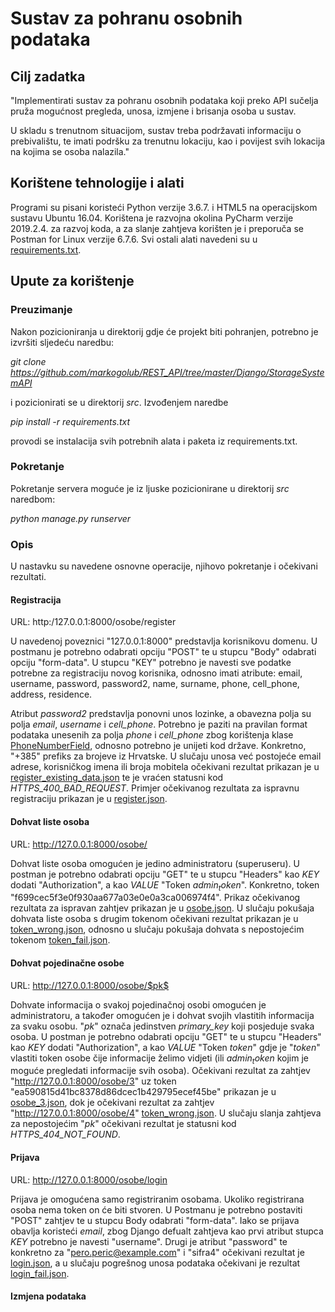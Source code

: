 # Sustav za pohranu osobnih podataka

## Cilj zadatka

"Implementirati sustav za pohranu osobnih podataka koji preko API sučelja pruža mogućnost pregleda, unosa, izmjene i brisanja osoba u sustav.

 U skladu s trenutnom situacijom, sustav treba podržavati informaciju o prebivalištu, te imati podršku za trenutnu lokaciju, kao i povijest svih lokacija na kojima se osoba nalazila."


## Korištene tehnologije i alati

Programi su pisani koristeći Python verzije 3.6.7. i HTML5 na operacijskom sustavu Ubuntu 16.04. Korištena je razvojna okolina PyCharm verzije 2019.2.4. za razvoj koda, a za slanje zahtjeva korišten je i preporuča se Postman for Linux verzije 6.7.6. Svi ostali alati navedeni su u [requirements.txt](https://github.com/markogolub/REST_API/blob/master/Django/StorageSystemAPI/src/requirements.txt).

## Upute za korištenje

### Preuzimanje

Nakon pozicioniranja u direktorij gdje će projekt biti pohranjen, potrebno je izvršiti sljedeću naredbu:

*git clone https://github.com/markogolub/REST_API/tree/master/Django/StorageSystemAPI*

i pozicionirati se u direktorij *src*. Izvođenjem naredbe

*pip install -r requirements.txt*

provodi se instalacija svih potrebnih alata i paketa iz requirements.txt. 

### Pokretanje

Pokretanje servera moguće je iz ljuske pozicionirane u direktorij *src* naredbom:

*python manage.py runserver*

### Opis

U nastavku su navedene osnovne operacije, njihovo pokretanje i očekivani rezultati.

#### Registracija 

URL: http:/127.0.0.1:8000/osobe/register

U navedenoj poveznici "127.0.0.1:8000" predstavlja korisnikovu domenu. U postmanu je potrebno odabrati opciju "POST" te u stupcu "Body" odabrati opciju "form-data". U stupcu "KEY" potrebno je navesti sve podatke potrebne za registraciju novog korisnika, odnosno imati atribute: email, username, password, password2, name, surname, phone, cell_phone, address, residence.

Atribut *password2* predstavlja ponovni unos lozinke, a obavezna polja su polja *email*, *username* i *cell_phone*. Potrebno je paziti na pravilan format podataka unesenih za polja *phone* i *cell_phone* zbog korištenja klase [PhoneNumberField](https://pypi.org/project/django-phonenumber-field/), odnosno potrebno je unijeti kod države. Konkretno, "+385" prefiks za brojeve iz Hrvatske.
U slučaju unosa već postojeće email adrese, korisničkog imena ili broja mobitela očekivani rezultat prikazan je u [register_existing_data.json](https://github.com/markogolub/REST_API/blob/master/Django/StorageSystemAPI/expected_results/register_existing_data.json) te je vraćen statusni kod *HTTPS_400_BAD_REQUEST*. Primjer očekivanog rezultata za ispravnu registraciju prikazan je u [register.json](https://github.com/markogolub/REST_API/blob/master/Django/StorageSystemAPI/expected_results/register.json).

#### Dohvat liste osoba

URL: http://127.0.0.1:8000/osobe/

Dohvat liste osoba omogućen je jedino administratoru (superuseru). U postman je potrebno odabrati opciju "GET" te u stupcu "Headers" kao *KEY* dodati "Authorization", a kao *VALUE* "Token $admin_token$". Konkretno, token "f699cec5f3e0f930aa677a03e0e0a3ca006974f4". Prikaz očekivanog rezultata za ispravan zahtjev prikazan je u [osobe.json](https://github.com/markogolub/REST_API/blob/master/Django/StorageSystemAPI/expected_results/osobe.json). U slučaju pokušaja dohvata liste osoba s drugim tokenom očekivani rezultat prikazan je u [token_wrong.json](https://github.com/markogolub/REST_API/blob/master/Django/StorageSystemAPI/expected_results/token_wrong.json), odnosno u slučaju pokušaja dohvata s nepostojećim tokenom [token_fail.json](https://github.com/markogolub/REST_API/blob/master/Django/StorageSystemAPI/expected_results/token_fail.json).

#### Dohvat pojedinačne osobe

URL: http://127.0.0.1:8000/osobe/$pk$

Dohvate informacija o svakoj pojedinačnoj osobi omogućen je administratoru, a također omogućen je i dohvat svojih vlastitih informacija za svaku osobu. "$pk$" označa jedinstven *primary_key* koji posjeduje svaka osoba. U postman je potrebno odabrati opciju "GET" te u stupcu "Headers" kao *KEY* dodati "Authorization", a kao *VALUE* "Token $token$" gdje je "$token$" vlastiti token osobe čije informacije želimo vidjeti (ili $admin_token$ kojim je moguće pregledati informacije svih osoba). Očekivani rezultat za zahtjev "http://127.0.0.1:8000/osobe/3" uz token "ea590815d41bc8378d86dcec1b429795ecef45be" prikazan je u [osobe_3.json](https://github.com/markogolub/REST_API/blob/master/Django/StorageSystemAPI/expected_results/osobe_3.json), dok je očekivani rezultat za zahtjev "http://127.0.0.1:8000/osobe/4" [token_wrong.json](https://github.com/markogolub/REST_API/blob/master/Django/StorageSystemAPI/expected_results/token_wrong.json). U slučaju slanja zahtjeva za nepostojećim "$pk$" očekivani rezultat je statusni kod *HTTPS_404_NOT_FOUND*. 

#### Prijava

URL: http://127.0.0.1:8000/osobe/login

Prijava je omogućena samo registriranim osobama. Ukoliko registrirana osoba nema token on će biti stvoren. U Postmanu je potrebno postaviti "POST" zahtjev te u stupcu Body odabrati "form-data". Iako se prijava obavlja koristeći *email*, zbog Django defualt zahtjeva kao prvi atribut stupca *KEY* potrebno je navesti "username". Drugi je atribut "password" te konkretno za "pero.peric@example.com" i "sifra4" očekivani rezultat je [login.json](https://github.com/markogolub/REST_API/blob/master/Django/StorageSystemAPI/expected_results/login.json), a u slučaju pogrešnog unosa podataka očekivani je rezultat [login_fail.json](https://github.com/markogolub/REST_API/blob/master/Django/StorageSystemAPI/expected_results/login_fail.json).

#### Izmjena podataka

